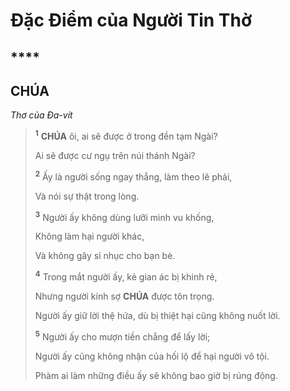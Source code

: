 # Đặc Điểm của Người Tin Thờ

## ****

## CHÚA
*Thơ của Đa-vít*

> <sup><b>1</b></sup> **CHÚA** ôi, ai sẽ được ở trong đền tạm Ngài?
>
> Ai sẽ được cư ngụ trên núi thánh Ngài?
>
> <sup><b>2</b></sup> Ấy là người sống ngay thẳng, làm theo lẽ phải,
>
> Và nói sự thật trong lòng.
>
> <sup><b>3</b></sup> Người ấy không dùng lưỡi mình vu khống,
>
> Không làm hại người khác,
>
> Và không gây sỉ nhục cho bạn bè.
>
> <sup><b>4</b></sup> Trong mắt người ấy, kẻ gian ác bị khinh rẻ,
>
> Nhưng người kính sợ **CHÚA** được tôn trọng.
>
> Người ấy giữ lời thệ hứa, dù bị thiệt hại cũng không nuốt lời.
>
> <sup><b>5</b></sup> Người ấy cho mượn tiền chẳng để lấy lời;
>
> Người ấy cũng không nhận của hối lộ để hại người vô tội.
>
> Phàm ai làm những điều ấy sẽ không bao giờ bị rúng động.